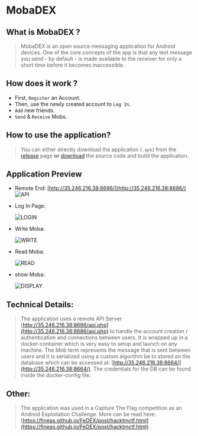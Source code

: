# MobaDEX

## What is MobaDEX ?
> MobaDEX is an open source messaging application for Android devices. One of the core concepts of the app is that any text message you send - by default - is made available to the receiver for only a short time before it becomes inaccessible. 

## How does it work ?
- First, `Register` an Account.
- Then, use the newly created account to `Log In`.
- `Add` new friends.
- `Send` & `Receive` Mobs.

## How to use the application?
> You can either directly download the application (`.apk`) from the [release](https://github.com/Fineas/MobaDEX/releases/tag/Beta) page __or__ [download](https://github.com/Fineas/MobaDEX.git) the source code and build the application.

## Application Preview

* Remote End: [http://35.246.216.38:8686/](http://35.246.216.38:8686/)
    ![API](img/moba_presentation1.PNG)

* Log In Page:
    
    ![LOGIN](img/moba_presentation2.PNG)

* Write Moba:
    
    ![WRITE](img/moba_presentation3.PNG)

* Read Moba:
    
    ![READ](img/moba_presentation4.PNG)

* show Moba:
    
    ![DISPLAY](img/moba_presentation5.PNG)

## Technical Details:
> The application uses a remote API Server [http://35.246.216.38:8686/api.php](http://35.246.216.38:8686/api.php) to handle the account creation / authentication and connections between users. It is wrapped up in a docker-container which is very easy to setup and launch on any machine. The Mob term represents the message that is sent between users and it is serialized using a custom algorithm be to stored on the database which can be accessed at: [http://35.246.216.38:8664/](http://35.246.216.38:8664/). The credentials for the DB can be found inside the docker-config file.

## Other:
> The application was used in a Capture The Flag competition as an Android Exploitation Challenge. More can be read here: [https://fineas.github.io/FeDEX/post/hacktmctf.html](https://fineas.github.io/FeDEX/post/hacktmctf.html) .